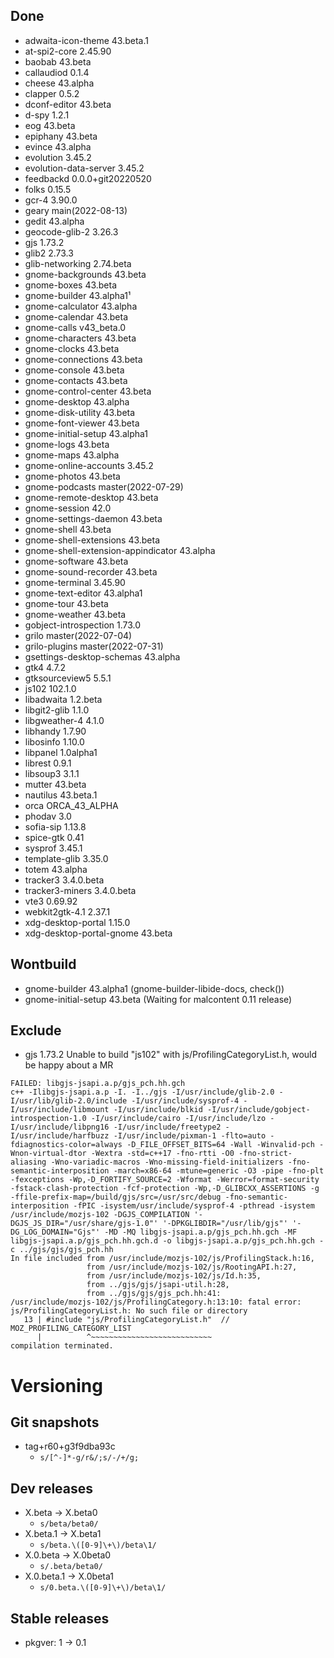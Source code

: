 ## Done
- adwaita-icon-theme 43.beta.1
- at-spi2-core 2.45.90
- baobab 43.beta
- callaudiod 0.1.4
- cheese 43.alpha
- clapper 0.5.2
- dconf-editor 43.beta
- d-spy 1.2.1
- eog 43.beta
- epiphany 43.beta
- evince 43.alpha
- evolution 3.45.2
- evolution-data-server 3.45.2
- feedbackd 0.0.0+git20220520
- folks 0.15.5
- gcr-4 3.90.0
- geary main(2022-08-13)
- gedit 43.alpha
- geocode-glib-2 3.26.3
- gjs 1.73.2
- glib2 2.73.3
- glib-networking 2.74.beta
- gnome-backgrounds 43.beta
- gnome-boxes 43.beta
- gnome-builder 43.alpha1¹
- gnome-calculator 43.alpha
- gnome-calendar 43.beta
- gnome-calls v43_beta.0
- gnome-characters 43.beta
- gnome-clocks 43.beta
- gnome-connections 43.beta
- gnome-console 43.beta
- gnome-contacts 43.beta
- gnome-control-center 43.beta
- gnome-desktop 43.alpha
- gnome-disk-utility 43.beta
- gnome-font-viewer 43.beta
- gnome-initial-setup 43.alpha1
- gnome-logs 43.beta
- gnome-maps 43.alpha
- gnome-online-accounts 3.45.2
- gnome-photos 43.beta
- gnome-podcasts master(2022-07-29)
- gnome-remote-desktop 43.beta
- gnome-session 42.0
- gnome-settings-daemon 43.beta
- gnome-shell 43.beta
- gnome-shell-extensions 43.beta
- gnome-shell-extension-appindicator 43.alpha
- gnome-software 43.beta
- gnome-sound-recorder 43.beta
- gnome-terminal 3.45.90
- gnome-text-editor 43.alpha1
- gnome-tour 43.beta
- gnome-weather 43.beta
- gobject-introspection 1.73.0
- grilo master(2022-07-04)
- grilo-plugins master(2022-07-31)
- gsettings-desktop-schemas 43.alpha
- gtk4 4.7.2
- gtksourceview5 5.5.1
- js102 102.1.0
- libadwaita 1.2.beta
- libgit2-glib 1.1.0
- libgweather-4 4.1.0
- libhandy 1.7.90
- libosinfo 1.10.0
- libpanel 1.0alpha1
- librest 0.9.1
- libsoup3 3.1.1
- mutter 43.beta
- nautilus 43.beta.1
- orca ORCA_43_ALPHA
- phodav 3.0
- sofia-sip 1.13.8
- spice-gtk 0.41
- sysprof 3.45.1
- template-glib 3.35.0
- totem 43.alpha
- tracker3 3.4.0.beta
- tracker3-miners 3.4.0.beta
- vte3 0.69.92
- webkit2gtk-4.1 2.37.1
- xdg-desktop-portal 1.15.0
- xdg-desktop-portal-gnome 43.beta

## Wontbuild
- gnome-builder 43.alpha1 (gnome-builder-libide-docs, check())
- gnome-initial-setup 43.beta (Waiting for malcontent 0.11 release)


## Exclude
- gjs 1.73.2 Unable to build "js102" with js/ProfilingCategoryList.h, would be happy about a MR
```
FAILED: libgjs-jsapi.a.p/gjs_pch.hh.gch
c++ -Ilibgjs-jsapi.a.p -I. -I../gjs -I/usr/include/glib-2.0 -I/usr/lib/glib-2.0/include -I/usr/include/sysprof-4 -I/usr/include/libmount -I/usr/include/blkid -I/usr/include/gobject-introspection-1.0 -I/usr/include/cairo -I/usr/include/lzo -I/usr/include/libpng16 -I/usr/include/freetype2 -I/usr/include/harfbuzz -I/usr/include/pixman-1 -flto=auto -fdiagnostics-color=always -D_FILE_OFFSET_BITS=64 -Wall -Winvalid-pch -Wnon-virtual-dtor -Wextra -std=c++17 -fno-rtti -O0 -fno-strict-aliasing -Wno-variadic-macros -Wno-missing-field-initializers -fno-semantic-interposition -march=x86-64 -mtune=generic -O3 -pipe -fno-plt -fexceptions -Wp,-D_FORTIFY_SOURCE=2 -Wformat -Werror=format-security -fstack-clash-protection -fcf-protection -Wp,-D_GLIBCXX_ASSERTIONS -g -ffile-prefix-map=/build/gjs/src=/usr/src/debug -fno-semantic-interposition -fPIC -isystem/usr/include/sysprof-4 -pthread -isystem /usr/include/mozjs-102 -DGJS_COMPILATION '-DGJS_JS_DIR="/usr/share/gjs-1.0"' '-DPKGLIBDIR="/usr/lib/gjs"' '-DG_LOG_DOMAIN="Gjs"' -MD -MQ libgjs-jsapi.a.p/gjs_pch.hh.gch -MF libgjs-jsapi.a.p/gjs_pch.hh.gch.d -o libgjs-jsapi.a.p/gjs_pch.hh.gch -c ../gjs/gjs/gjs_pch.hh
In file included from /usr/include/mozjs-102/js/ProfilingStack.h:16,
                 from /usr/include/mozjs-102/js/RootingAPI.h:27,
                 from /usr/include/mozjs-102/js/Id.h:35,
                 from ../gjs/gjs/jsapi-util.h:28,
                 from ../gjs/gjs/gjs_pch.hh:41:
/usr/include/mozjs-102/js/ProfilingCategory.h:13:10: fatal error: js/ProfilingCategoryList.h: No such file or directory
   13 | #include "js/ProfilingCategoryList.h"  // MOZ_PROFILING_CATEGORY_LIST
      |          ^~~~~~~~~~~~~~~~~~~~~~~~~~~~
compilation terminated.
```

# Versioning
## Git snapshots
* tag+r60+g3f9dba93c
  * `s/[^-]*-g/r&/;s/-/+/g;`
## Dev releases
* X.beta -> X.beta0
  * `s/beta/beta0/`
* X.beta.1 -> X.beta1
  * `s/beta.\([0-9]\+\)/beta\1/`
* X.0.beta -> X.0beta0
  * `s/.beta/beta0/`
* X.0.beta.1 -> X.0beta1
  * `s/0.beta.\([0-9]\+\)/beta\1/`

## Stable releases
* pkgver: 1 -> 0.1
